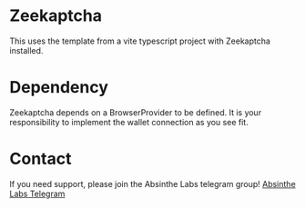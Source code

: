# Zeekaptcha

This uses the template from a vite typescript project with Zeekaptcha installed.

# Dependency

Zeekaptcha depends on a BrowserProvider to be defined. It is your responsibility to implement the wallet connection
as you see fit.

# Contact

If you need support, please join the Absinthe Labs telegram group! [Absinthe Labs Telegram](https://t.me/absinthelabs)
